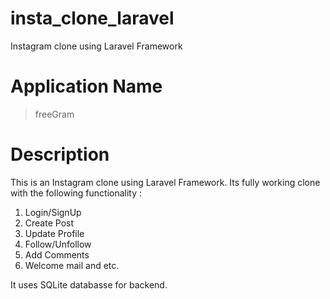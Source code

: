 # insta_clone_laravel
Instagram clone using Laravel Framework

# Application Name
> freeGram

# Description
This is an Instagram clone using Laravel Framework.
Its fully working clone with the following functionality : 
  1. Login/SignUp
  2. Create Post
  3. Update Profile
  4. Follow/Unfollow
  5. Add Comments
  6. Welcome mail
  and etc.
  
 It uses SQLite databasse for backend.

